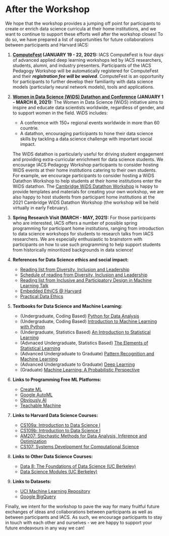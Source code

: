 # After the Workshop

We hope that the workshop provides a jumping off point for participants to create or enrich data science curricula at their home institutions, and we want to continue to support these efforts well after the workshop closes! To do so, we have prepared a list of opportunities for future collaborations between participants and Harvard IACS:

1. **[ComputeFest](https://www.computefest.seas.harvard.edu) (JANUARY 19 - 22, 2021):** IACS ComputeFest is four days of advanced applied deep learning workshops led by IACS researchers, students, alumni, and industry presenters. Participants of the IACS Pedagogy Workshop will be automatically registered for ComputeFest and their ***registration fee will be waived***. ComputeFest is an opportunity for participants to further develop their familiarity with data science models (particularly neural network models), tools and applications.

2. **[Women in Data Science (WiDS) Datathon and Conference](https://www.widsconference.org) (JANUARY 1 - MARCH 8, 2021):** The Women in Data Science (WiDS) initiative aims to inspire and educate data scientists worldwide, regardless of gender, and to support women in the field. WiDS includes:<br>
    - A conference with 150+ regional events worldwide in more than 60 countrie.
    - A datathon, encouraging participants to hone their data science skills by tackling a data science challenge with important social impact. 
    
    The WiDS datathon is particularly useful for driving student engagement and providing extra-curricular enrichment for data science students. We encourage IACS Pedagogy Workshop participants to consider hosting WiDS events at their home institutions catering to their own students. For example, we encourage participants to consider hosting a WiDS Datathon Workshop to help students at their home institutions enter the WiDS datathon. The [Cambridge WiDS Datathon Workshop](https://onefishy.github.io/wids_datathon_2020/) is happy to provide templates and materials for creating your own workshop, we are also happy to host students from participant home institutions at the 2021 Cambridge WiDS Datathon Workshop (the workshop will be held virtually in early February). 

3. **Spring Research Visit (MARCH - MAY, 2021):** For those participants who are interested, IACS offers a number of possible spring programming for participant home institutions, ranging from introduction to data science workshops for students to research talks from IACS researchers. We are especially enthusiastic to brainstorm with participants on how to use such programming to help support students from historically minoritized backgrounds in data science! 

4. **References for Data Science ethics and social impact:** 
    - [Reading list from Diversity, Inclusion and Leadership](https://onefishy.github.io/DIL_in_tech/reading_list.html)
    - [Schedule of reading from Diversity, Inclusion and Leadership](https://onefishy.github.io/DIL_in_tech/schedule.html)
    - [Reading list from Inclusive and Participatory Design in Machine Learning Talk](https://github.com/onefishy/data-science-workshop/blob/master/docs/Inclusive_and_Participatory_Design_in_ML.pdf)
    - [Embedded EthiCS @ Harvard](https://embeddedethics.seas.harvard.edu/module.html)
    - [Practical Data Ethics](https://ethics.fast.ai)
    
5. **Textbooks for Data Science and Machine Learning:**
    - (Undergraduate, Coding Based) [Python for Data Analysis](https://www.oreilly.com/library/view/python-for-data/9781449323592/)
    - (Undergraduate, Coding Based) [Introduction to Machine Learning with Python](https://www.oreilly.com/library/view/introduction-to-machine/9781449369880/)
    - (Undergraduate, Statistics Based) [An Introduction to Statistical Learning](https://link.springer.com/book/10.1007/978-1-4614-7138-7)
    - (Advnaced Undergraduate, Statistics Based) [The Elements of Statistical Learning](https://web.stanford.edu/~hastie/ElemStatLearn/)
    - (Advanced Undergraduate to Graduate) [Pattern Recognition and Machine Learning](http://users.isr.ist.utl.pt/~wurmd/Livros/school/Bishop%20-%20Pattern%20Recognition%20And%20Machine%20Learning%20-%20Springer%20%202006.pdf)
    - (Advanced Undergraduate to Graduate) [Deep Learning](https://www.deeplearningbook.org)
    - (Graduate) [Machine Learning: A Probabilistic Perspective](https://mitpress.mit.edu/books/machine-learning-1)
6. **Links to Programming Free ML Platforms:** 
   - [Create ML](https://developer.apple.com/machine-learning/create-ml/)
   - [Google AutoML](https://cloud.google.com/automl)
   - [Obviously AI](https://www.obviously.ai)
   - [Teachable Machine](https://teachablemachine.withgoogle.com)
    
7. **Links to Harvard Data Science Courses:**
    - [CS109a: Introduction to Data Science I](https://harvard-iacs.github.io/2019-CS109A/)
    - [CS109b: Introduction to Data Science I](https://harvard-iacs.github.io/2019-CS109B/)
    - [AM207: Stochastic Methods for Data Analysis, Inference and Optimization](https://onefishy.github.io/am207/)
    - [CS107: Systems Development for Computational Science](https://harvard-iacs.github.io/2020-CS107/)
    
8. **Links to Other Data Science Courses:**
    - [Data 8: The Foundations of Data Science (UC Berkeley)](http://data8.org)
    - [Data Science Modules (UC Berkeley)](https://ds-modules.github.io/DS-Modules/)
    
9. **Links to Datasets:**
    - [UCI Machine Learning Repository](http://archive.ics.uci.edu/ml/index.php)
    - [Google BigQuery](https://cloud.google.com/bigquery/public-data)

Finally, we intent for the workshop to pave the way for many fruitful future exchanges of ideas and collaborations between participants as well as between participants and IACS. As such, we encourage participants to stay in touch with each other and ourselves - we are happy to support your future endeavours in any way we can!
